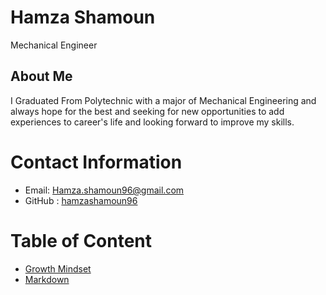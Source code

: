 # Hamza Shamoun
Mechanical Engineer
## About Me
I Graduated From Polytechnic with a major of Mechanical Engineering and always hope for the best and seeking for new opportunities to add experiences to career's life and looking forward to improve my skills.
# Contact Information 
* Email: Hamza.shamoun96@gmail.com
* GitHub : [hamzashamoun96](https://github.com/hamzashamoun96)
# Table of Content
* [Growth Mindset](https://hamzashamoun96.github.io/Reading-notes/Growth-Mindset)
* [Markdown](https://hamzashamoun96.github.io/Reading-notes/MarkDown)
